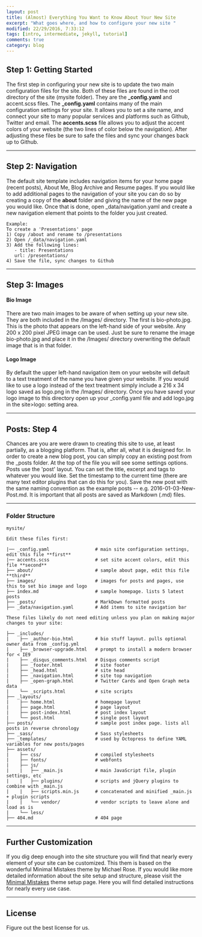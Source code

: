 ```yaml
---
layout: post
title: (Almost) Everything You Want to Know About Your New Site
excerpt: "What goes where, and how to configure your new site "
modified: 22/29/2016, 7:33:12
tags: [intro, intermediate, jekyll, tutorial]
comments: true
category: blog
---
```


## Step 1: Getting Started
The first step in configuring your new site is to update the two main configuration files for the site. Both of these files are found in the root directory of the site (mysite folder). They are the **_config.yaml** and accent.scss files. The **_config.yaml** contains many of the main configuration settings for your site. It allows you to set a site name, and connect your site to many popular services and platforms such as Github, Twitter and email. The **accents.scss** file allows you to adjust the accent colors of your website (the two lines of color below the navigation). After adjusting these files be sure to safe the files and sync your changes back up to Github.

***

## Step 2: Navigation
The default site template includes navigation items for your home page (recent posts), About Me, Blog Archive and Resume pages. If you would like to add additional pages to the navigation of your site you can do so by creating a copy of the **about** folder and giving the name of the new page you would like. Once that is done, open _data/navigation.yaml and create a new navigation element that points to the folder you just created.

    Example:
    To create a 'Presentations' page
    1) Copy /about and rename to /presentations
    2) Open /_data/navigation.yaml
    3) Add the following lines:
       - title: Presentations
       url: /presentations/
    4) Save the file, sync changes to Github

***

## Step 3: Images

#### Bio Image
There are two main images to be aware of when setting up your new site. They are both included in the /Images/ directory. The first is bio-photo.jpg. This is the photo that appears on the left-hand side of your website. Any 200 x 200 pixel JPEG image can be used. Just be sure to rename the image bio-photo.jpg and place it in the /Images/ directory overwriting the default image that is in that folder.

#### Logo Image
By default the upper left-hand navigation item on your website will default to a text treatment of the name you have given your website. If you would like to use a logo instead of the text treatment simply include a 216 x 34 logo saved as logo.png in the /Images/ directory. Once you have saved your logo image to this directory open up your _config.yaml file and add logo.jpg in the site>logo: setting area.

***

## Posts: Step 4
Chances are you are were drawn to creating this site to use, at least partially, as a blogging platform. That is, after all, what it is designed for. In order to create a new blog post, you can simply copy an existing post from the _posts folder. At the top of the file you will see some settings options. Posts use the 'post' layout. You can set the title, excerpt and tags to whatever you would like. Set the timestamp to the current time (there are many text editor plugins that can do this for you). Save the new post with the same naming convention as the example posts -- e.g. 2016-01-03-New-Post.md. It is important that all posts are saved as Markdown (.md) files.

***

### Folder Structure

    mysite/

    Edit these files first:

    |── _config.yaml                 # main site configuration settings, edit this file **first**
    |── accents.scss                 # set site accent colors, edit this file **second**
    ├── about/                       # sample about page, edit this file **third**
    ├── images/                      # images for posts and pages, use this to set bio image and logo
    ├── index.md                     # sample homepage. lists 5 latest posts
    ├── _posts/                      # MarkDown formatted posts
    ├── _data/navigation.yaml        # Add items to site navigation bar

    These files likely do not need editing unless you plan on making major changes to your site:

    ├── _includes/
    |    ├── _author-bio.html        # bio stuff layout. pulls optional owner data from _config.yml
    |    ├── _browser-upgrade.html   # prompt to install a modern browser for < IE9
    |    ├── _disqus_comments.html   # Disqus comments script
    |    ├── _footer.html            # site footer
    |    ├── _head.html              # site head
    |    ├── _navigation.html        # site top navigation
    |    ├── _open-graph.html        # Twitter Cards and Open Graph meta data
    |    └── _scripts.html           # site scripts
    ├── _layouts/
    |    ├── home.html               # homepage layout
    |    ├── page.html               # page layout
    |    ├── post-index.html         # post index layout
    |    └── post.html               # single post layout
    ├── posts/                       # sample post index page. lists all posts in reverse chronology
    ├── _sass/                       # Sass stylesheets
    ├── _templates/                  # used by Octopress to define YAML variables for new posts/pages
    ├── assets/
    |    ├── css/                    # compiled stylesheets
    |    ├── fonts/                  # webfonts
    |    ├── js/
    |    |   ├── _main.js            # main JavaScript file, plugin settings, etc
    |    |   ├── plugins/            # scripts and jQuery plugins to combine with _main.js
    |    |   ├── scripts.min.js      # concatenated and minified _main.js + plugin scripts
    |    |   └── vendor/             # vendor scripts to leave alone and load as is
    |    └── less/
    ├── 404.md                       # 404 page

***

## Further Customization
If you dig deep enough into the site structure you will find that nearly every element of your site can be customized. This them is based on the wonderful Minimal Mistakes theme by Michael Rose. If you would like more detailed information about the site setup and structure, please visit the [Minimal Mistakes](https://mmistakes.github.io/minimal-mistakes/theme-setup/) theme setup page. Here you will find detailed instructions for nearly every use case.

***

## License

Figure out the best license for us.
